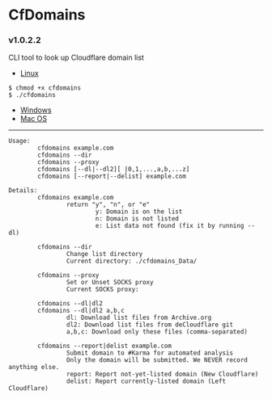 # CfDomains
### v1.0.2.2

CLI tool to look up Cloudflare domain list


- [Linux](https://git.disroot.org/dCF/deCloudflare/raw/branch/master/tool/cfdomains/cfdomains.linux?inline=false)
```
$ chmod +x cfdomains
$ ./cfdomains
```

- [Windows](https://git.disroot.org/dCF/deCloudflare/raw/branch/master/tool/cfdomains/cfdomains.exe?inline=false)
- [Mac OS](https://git.disroot.org/dCF/deCloudflare/raw/branch/master/tool/cfdomains/cfdomains.app?inline=false)


----

```
Usage:
        cfdomains example.com
        cfdomains --dir
        cfdomains --proxy
        cfdomains [--dl|--dl2][ |0,1,...,a,b,...z]
        cfdomains [--report|--delist] example.com

Details:
        cfdomains example.com
                return "y", "n", or "e"
                        y: Domain is on the list
                        n: Domain is not listed
                        e: List data not found (fix it by running --dl)

        cfdomains --dir
                Change list directory
                Current directory: ./cfdomains_Data/

        cfdomains --proxy
                Set or Unset SOCKS proxy
                Current SOCKS proxy:

        cfdomains --dl|dl2
        cfdomains --dl|dl2 a,b,c
                dl: Download list files from Archive.org
                dl2: Download list files from deCloudflare git
                a,b,c: Download only these files (comma-separated)

        cfdomains --report|delist example.com
                Submit domain to #Karma for automated analysis
                Only the domain will be submitted. We NEVER record anything else.
                report: Report not-yet-listed domain (New Cloudflare)
                delist: Report currently-listed domain (Left Cloudflare)
```
